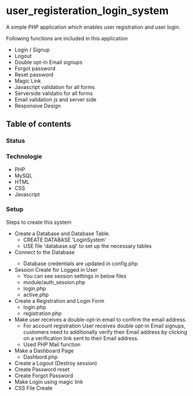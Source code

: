 # user_registeration_login_system
A simple PHP application which enables user registration and user login.

Following functions are included in this application
<ul>
<li>Login / Signup</li>
<li>Logout</li>
<li>Double opt-in Email signups</li>
<li>Forgot password</li>
<li>Reset password</li>
<li>Magic Link</li>
<li>Javascript validation for all forms</li>
<li>Serverside validatio for all forms</li>
<li>Email validation js and server side</li>
<li>Responsive Design</li>
</ul>

## Table of contents

### Status

### Technologie
<ul>
<li>PHP</li> 
<li>MySQL</li> 
<li>HTML</li>
<li>CSS</li>
<li>Javascript</li>
</ul>

### Setup
Steps to create this system
<ul>
<li>Create a Database and Database Table.
<ul><li> CREATE DATABASE 'LoginSystem'</li></ul>
<ul><li> USE file 'database.sql' to set up the necessary tables</li></ul>
  </li>
<li>Connect to the Database</li>
<ul><li>  Database credentials are updated in config.php</li></ul>

<li>Session Create for Logged in User
<ul><li>  You can see session settings in below files</li>
<li> module/auth_session.php</li>
<li> login.php</li>
<li> active.php</li></ul></li>
  
<li>Create a Registration and Login Form
<ul><li> login.php
<li> registration.php</li></ul></li>

<li>Make user receives a double-opt-in email to confirm the email address. 
<ul><li> For account registration User receives  double opt-in Email signups, customers need to additionally verify their Email address by clicking on a verification link sent to their Email address.</li>
  <li>Used PHP Mail function</li>
  </ul></li>

<li>Make a Dashboard Page
<ul><li> Dashbord.php</li></ul></li>

<li>Create a Logout (Destroy session)</li>
<li>Create Password reset</li>
<li>Create Forgot Password</li>
<li>Make Login using magic link</li>
<li>CSS File Create</li>
  </ul>
  


